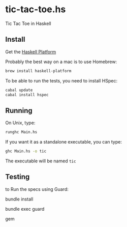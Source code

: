 tic-tac-toe.hs
==============

Tic Tac Toe in Haskell


Install
---

Get the [Haskell Platform](http://www.haskell.org/platform/)

Probably the best way on a mac is to use Homebrew:

```bash
brew install haskell-platform
```

To be able to run the tests, you need to install HSpec:

```bash
cabal update
cabal install hspec
```

Running
---

On Unix, type:

```bash
runghc Main.hs
```


If you want it as a standalone executable, you can type:

```bash
ghc Main.hs -o tic
```

The executable will be named `tic`

Testing
----------

to Run the specs using Guard:

bundle install

bundle exec guard

gem
